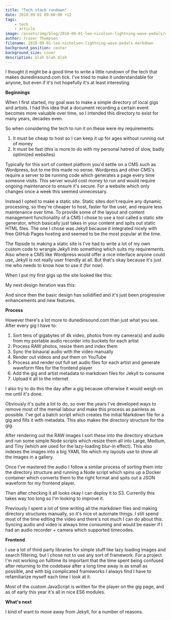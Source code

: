 ```yaml
---
title: "Tech stack rundown"
date: 2018-09-01 09:00:00 +12
tags:
    - tech
    - article
image: /assets/img/blog/2018-09-01-lee-nicolson-lightning-wave-pedals/cover.jpg
author: Fraser Thompson
filename: 2018-09-01-lee-nicholson-lightning-wave-pedals.markdown
background_position: center
background_size: cover
description: blah blah blah
---
```


I thought it might be a good time to write a little rundown of the tech that makes dunedinsound.com tick. I've tried to make it understandable for anyone, but even if it's not hopefully it's at least interesting.

**Beginnings**

When I first started, my goal was to make a simple directory of local gigs and artists. I had this idea that a document recording a certain event becomes more valuable over time, so I intended this directory to exist for many years, decades even.

So when considering the tech to run it on these were my requirements:

1. It must be cheap to host so I can keep it up for ages without running out of money
2. It must be fast (this is more to do with my personal hatred of slow, badly optimized websites)

Typically for this sort of content platform you'd settle on a CMS such as Wordpress, but to me this made no sense. Wordpress and other CMS's require a server to be running code which generates a page every time someone visits. This server would cost money to run and would require ongoing maintenance to ensure it's secure. For a website which only changes once a week this seemed unnecessary.

Instead I opted to make a static site. Static sites don't require any dynamic processing, so they're cheaper to host, faster for the user, and require less maintenance over time. To provide some of the layout and content management functionality of a CMS I chose to use a tool called a static site generator, which basically just takes in your content and spits out static HTML files. The one I chose was Jekyll because it integrated nicely with free GitHub Pages hosting and seemed to be the most popular at the time.

The flipside to making a static site is I've had to write a lot of my own custom code to wrangle Jekyll into something which suits my requirements. Also where a CMS like Wordpress would offer a nice interface anyone could use, Jekyll is not really user friendly at all. But that's okay because it's just me who needs to know how to use it (for now).

When I put my first gigs up the site looked like this:


My next design iteration was this:


And since then the basic design has solidified and it's just been progressive enhancements and new features. 

**Process**

However there's a lot more to dunedinsound.com than just what you see. After every gig I have to:

1. Sort tens of gigabytes of 4k video, photos from my camera(s) and audio from my portable audio recorder into buckets for each artist
2. Process RAW photos, resize them and index them
3. Sync the binaural audio with the video manually
4. Render out videos and put them on YouTube
5. Process and render out full set audio files for each artist and generate waveform files for the frontend player
6. Add the gig and artist metadata to markdown files for Jekyll to consume
7. Upload it all to the internet

I also try to do this the day after a gig because otherwise it would weigh on me until it's done.

Obviously it's quite a lot to do, so over the years I've developed ways to remove most of the menial labour and make this process as painless as possible. I've got a batch script which creates the initial Markdown file for a gig and fills it with metadata. This also makes the directory structure for the gig.

After rendering out the RAW images I sort these into the directory structure and run some simple Node scripts which resize them all into Large, Medium, and Tiny (which are used for the lazy-loading blur-in effect). This also indexes the images into a big YAML file which my layouts use to show all the images in a gallery.

Once I've mastered the audio I follow a similar process of sorting them into the directory structure and running a Node script which spins up a Docker container which converts them to the right format and spits out a JSON waveform for my frontend player.

Then after checking it all looks okay I can deploy it to S3. Currently this takes way too long so I'm looking to improve it.

Previously I spent a lot of time writing all the markdown files and making directory structures manually, so it's nice ot automate things. I still spend most of the time editing the video and there's not much I can do about this. Syncing audio and video is always time consuming and would be easier if I had an audio recorder + camera which supported timecodes.

**Frontend**

I use a lot of third party libraries for simple stuff like lazy loading images and search filtering, but I chose not to use any sort of framework. For a project I'm not working on fulltime its important that the time spent being confused after returning to the codebase after a long time away is as small as possible, and with big complicated frameworks I always find I have to refamiliarize myself each time I look at it.

Most of the custom JavaScript is written for the player on the gig page, and as of early this year it's all in nice ES6 modules.

**What's next**

I kind of want to move away from Jekyll, for a number of reasons.

